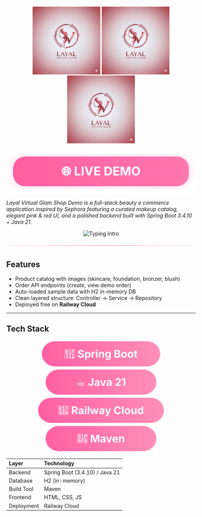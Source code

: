 <p align="center">
  <img src="IMG_3256.jpeg" width="180" alt="Layal Virtual Glam Logo">
  <img src="IMG_3256.jpeg" width="180" alt="Layal Virtual Glam Logo">
  <img src="IMG_3256.jpeg" width="180" alt="Layal Virtual Glam Logo">
</p>



<p align="center">
  <a href="https://layal-virtualglam-shop-production-db42.up.railway.app">
    <img src="assets/live-demo-button.svg" alt="Live Demo Button">
  </a>
</p>



*Layal Virtual Glam Shop Demo is a full-stack beauty e commerce application inspired by Sephora featuring a curated makeup catalog, elegant pink & red UI, and a polished backend   built with Spring Boot 3.4.10 + Java 21*.


<p align="center">
  <img src="https://readme-typing-svg.demolab.com?font=Playfair+Display&pause=1000&color=FF5FA2&center=true&vCenter=true&width=600&lines=Spring+Boot+%7C+Java+21;E-Commerce+Beauty+Demo;Deployed+on+Railway" alt="Typing Intro">
</p>
<p align="right">
  <img src="assets/sparkle-divider.svg" alt="Sparkle Divider">
</p>

## Features
- Product catalog with images (skincare, foundation, bronzer, blush)
- Order API endpoints (create, view demo order)
- Auto-loaded sample data with H2 in-memory DB
- Clean layered structure: Controller → Service → Repository
- Deployed free on **Railway Cloud**

---

## Tech Stack
<p align="center">
  <img src="assets/badge-spring.svg" alt="Spring Boot badge">
  <img src="assets/badge-java.svg" alt="Java 21 badge">
  <img src="assets/badge-railway.svg" alt="Railway Cloud badge">
  <img src="assets/badge-maven.svg" alt="Maven badge">
</p>

| Layer | Technology |
|:------|:------------|
| Backend | Spring Boot (3.4.10) / Java 21 |
| Database | H2 (in-memory) |
| Build Tool | Maven |
| Frontend | HTML, CSS, JS |
| Deployment | Railway Cloud |




